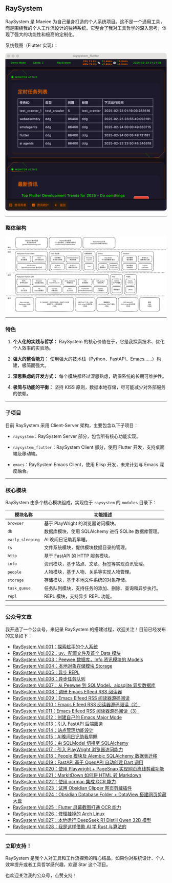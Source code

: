 ## RaySystem

RaySystem 是 Maeiee 为自己量身打造的个人系统项目。这不是一个通用工具，而是围绕我的个人工作流设计的独特系统。它整合了我对工具哲学的深入思考，体现了强大的功能性和极高的定制化。

系统截图（Flutter 实现）：

![](./docs/screenshot2025-02-23.png)

---

### 整体架构

![](./docs/arch/RaySystem%20整体架构.v0.1.svg)

---

### 特色

1. **个人化的实践与哲学：** RaySystem 的核心价值在于，它是我探索技术、优化个人效率的实验场。

2. **强大的整合能力：** 使用强大的技术栈（Python、FastAPI、Emacs……）构建，极简而强大。

3. **深思熟虑的开发方式：** 每个模块都经过深思熟虑，确保系统的长期可维护性。

4. **极简与功能的平衡：** 坚持 KISS 原则，数据本地存储，尽可能减少对外部服务的依赖。

---

### 子项目

目前 RaySystem 采用 Client-Server 架构，主要包含以下子项目：

- `raysystem`：RaySystem Server 部分，包含所有核心功能实现。

- `raysystem_flutter`：RaySystem Client 部分，使用 Flutter 开发，支持桌面端及移动端。

- `emacs`：RaySystem Emacs Client，使用 Elisp 开发，未来计划与 Emacs 深度融合。

---

### 核心模块

RaySystem 由多个核心模块组成，实现位于 `raysystem` 的 `modules` 目录下：

| 模块名称 | 功能描述 |
| --- | --- |
|`browser`|基于 PlayWright 的浏览器访问模块。|
|`db`|数据库模块，使用 SQLAlchemy 进行 SQLite 数据库管理。|
|`early_sleeping`|AI 晚间日记助我早睡。|
|`fs`|文件系统模块，提供模块数据目录的管理。|
|`http`|基于 FastAPI 的 HTTP 服务模块。|
|`info`|资讯模块，基于站点、文章、标签等实现资讯管理。|
|`people`|人物模块，基于人物、关系等实现人物管理。|
|`storage`|存储模块，基于本地文件系统的对象存储。|
|`task_queue`|任务队列模块，支持任务的添加、删除、查询和异步执行。|
|`repl`|REPL 模块，支持异步 REPL 功能。|

---

### 公众号文章

我开通了一个公众号，来记录 RaySystem 的搭建过程，欢迎关注！目前已经发布的文章如下：

- [RaySystem Vol.001：探索趁手的个人系统](https://mp.weixin.qq.com/s/i4g6JZHS0JpKsbY-okEwrQ)
- [RaySystem Vol.002：uv、配置文件及首个 Data 模块](https://mp.weixin.qq.com/s/iFI98-KlLBkrQFuN7urjzg)
- [RaySystem Vol.003：Peewee 数据库，Info 资讯模块的 Models](https://mp.weixin.qq.com/s/XergeyemdAPJaDFYN_TDrA)
- [RaySystem Vol.004：本地对象存储模块 Storage](https://mp.weixin.qq.com/s/dvbUs3C2KB-JMgQ_-0rcmg)
- [RaySystem Vol.005：异步 REPL](https://mp.weixin.qq.com/s/RLlWqfgqUz3vtQjAmdxqZA)
- [RaySystem Vol.006：异步任务队列](https://mp.weixin.qq.com/s/FqS9L5nF2YIDk8GyGKaWPw)
- [RaySystem Vol.007：从 Peewee 到 SQLModel、aiosqlite 异步数据库](https://mp.weixin.qq.com/s/gllyvqRoIHRMUkrPm_cmsw)
- [RaySystem Vol.008：调研 Emacs Elfeed RSS 阅读器](https://mp.weixin.qq.com/s/fNKBIIj_fAC3kTlwi74xiw)
- [RaySystem Vol.009：Emacs Elfeed RSS 阅读器源码阅读](https://mp.weixin.qq.com/s/sJ3QlquzgyU_7fuUZBtoMA)
- [RaySystem Vol.010：Emacs Elfeed RSS 阅读器源码阅读（2）](https://mp.weixin.qq.com/s/B7EDGOBkYvsu8prHe1audQ)
- [RaySystem Vol.011：Emacs Elfeed RSS 阅读器源码阅读（3）](https://mp.weixin.qq.com/s/Mi_6nkKX58imIWeMWDzNhQ)
- [RaySystem Vol.012：创建自己的 Emacs Major Mode](https://mp.weixin.qq.com/s/_zXZOlYtcA0BaQ82rUQIXQ)
- [RaySystem Vol.013：引入 FastAPI 后端服务](https://mp.weixin.qq.com/s/NYNaUoNTxyJqEPoU8DYCYg)
- [RaySystem Vol.014：站点管理功能设计](https://mp.weixin.qq.com/s/SCNbIGJkw-nSm7tsfN0RXQ)
- [RaySystem Vol.015：AI晚间日记助我早睡](https://mp.weixin.qq.com/s/vrjed8pXBlkZv1GcM-gTeQ)
- [RaySystem Vol.016：由 SQLModel 切换至 SQLAlchemy](https://mp.weixin.qq.com/s/U0mV1OvVrbbokl4k1nlvbQ)
- [RaySystem Vol.017：引入 PlayWright 浏览器访问能力](https://mp.weixin.qq.com/s/86LDFRbYrQAuFbIrww19eA)
- [RaySystem Vol.018：People 模块及 Alembic SQLAlchemy 数据表迁移](https://mp.weixin.qq.com/s/mEZZ5SPqL-5PsgyzlShS4w)
- [RaySystem Vol.019：FastAPI 基于 OpenAPI 自动创建 Dart 调用](https://mp.weixin.qq.com/s/JBFfJ1qRkObR-0r3TrMLsQ)
- [RaySystem Vol.020：使用 Playwright + PageSnap 实现网页离线剪藏功能](https://mp.weixin.qq.com/s/DgIACDjd2opjET58k9W7GQ)
- [RaySystem Vol.021：MarkItDown 如何将 HTML 转 Markdown](https://mp.weixin.qq.com/s/Yaii8PEDt2pOm5PxwuDGzA)
- [RaySystem Vol.022：使用 ocrmac 集成 OCR 能力](https://mp.weixin.qq.com/s/i39vzNrEIcnpA-xE3Fvr4g)
- [RaySystem Vol.023：试用 Obsidian Clipper 网页剪藏插件](https://mp.weixin.qq.com/s/LcemfRsEvz01Ix4kAszaBw)
- [RaySystem Vol.024：Obsidian Database Folder + DataView 搭建网页剪藏大盘](https://mp.weixin.qq.com/s/O4_oLqpZAWZZpr4dBWWG6Q)
- [RaySystem Vol.025：Flutter 屏幕截图打通 OCR 能力](https://mp.weixin.qq.com/s/8VzHAsnKRaTttS13ZwXYcA)
- [RaySystem Vol.026：修理挂掉的 Arch Linux](https://mp.weixin.qq.com/s/e9a-qwc5hu2XVltbZg0skQ)
- [RaySystem Vol.027：本地运行 DeepSeek R1 Distill Qwen 32B 模型](https://mp.weixin.qq.com/s/ZGq4M31eb8_sUgZN8iW9Dg)
- [RaySystem Vol.028：我是这样借助 AI 学 Rust 与算法的](https://mp.weixin.qq.com/s/HwkQfH9bAHBMNJKZtaHEEA)

---

### 立即支持！

RaySystem 是我个人对工具和工作流探索的精心结晶，如果你对系统设计、个人效率提升或者工具哲学感兴趣，欢迎 Star 这个项目。

也欢迎关注我的公众号，点赞支持！